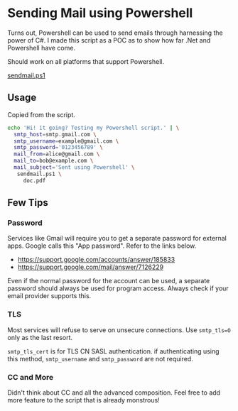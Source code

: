 # Sending Mail using Powershell
Turns out, Powershell can be used to send emails through harnessing the power of
C#. I made this script as a POC as to show how far .Net and Powershell have
come.

Should work on all platforms that support Powershell.

[sendmail.ps1](sendmail.ps1)

## Usage
Copied from the script.
```sh
echo 'Hi! it going? Testing my Powershell script.' | \
  smtp_host=smtp.gmail.com \
  smtp_username=example@gmail.com \
  smtp_password='0123456789' \
  mail_from=alice@gmail.com \
  mail_to=bob@example.com \
  mail_subject='Sent using Powershell' \
   sendmail.ps1 \
     doc.pdf
```

## Few Tips
### Password
Services like Gmail will require you to get a separate password for external
apps. Google calls this "App password". Refer to the links below.

* https://support.google.com/accounts/answer/185833
* https://support.google.com/mail/answer/7126229

Even if the normal password for the account can be used, a separate password
should always be used for program access. Always check if your email provider
supports this.

### TLS
Most services will refuse to serve on unsecure connections. Use `smtp_tls=O`
only as the last resort.

`smtp_tls_cert` is for TLS CN SASL authentication. if authenticating using this
method, `smtp_username` and `smtp_password` are not required.

### CC and More
Didn't think about CC and all the advanced composition. Feel free to add more
feature to the script that is already monstrous!
